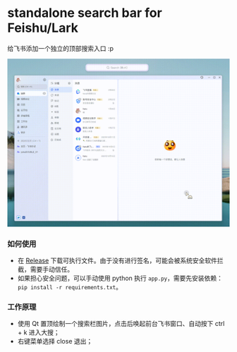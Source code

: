 # standalone search bar for Feishu/Lark

给飞书添加一个独立的顶部搜索入口 :p

![screenshot](https://github.com/Antonoko/feishu-standalone-search/blob/main/__asset__/screenshot-gif.gif)

### 如何使用
- 在 [Release](https://github.com/Antonoko/feishu-standalone-search/releases) 下载可执行文件。由于没有进行签名，可能会被系统安全软件拦截，需要手动信任。
- 如果担心安全问题，可以手动使用 python 执行 `app.py`，需要先安装依赖：`pip install -r requirements.txt`。

### 工作原理
- 使用 Qt 置顶绘制一个搜索栏图片，点击后唤起前台飞书窗口、自动按下 ctrl + k 进入大搜；
- 右键菜单选择 close 退出；

